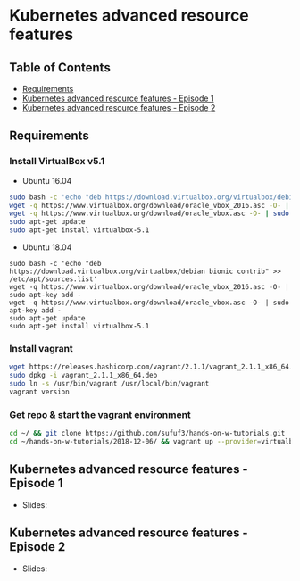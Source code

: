 # Kubernetes advanced resource features

## Table of Contents
- [Requirements](#requirements)
- [Kubernetes advanced resource features - Episode 1](#kubernetes-advanced-resource-features-episode-1)
- [Kubernetes advanced resource features - Episode 2](#kubernetes-advanced-resource-features-episode-2)

## Requirements

### Install VirtualBox v5.1

- Ubuntu 16.04
```sh
sudo bash -c 'echo "deb https://download.virtualbox.org/virtualbox/debian xenial contrib" >> /etc/apt/sources.list'
wget -q https://www.virtualbox.org/download/oracle_vbox_2016.asc -O- | sudo apt-key add -
wget -q https://www.virtualbox.org/download/oracle_vbox.asc -O- | sudo apt-key add -
sudo apt-get update
sudo apt-get install virtualbox-5.1
```

- Ubuntu 18.04
```
sudo bash -c 'echo "deb https://download.virtualbox.org/virtualbox/debian bionic contrib" >> /etc/apt/sources.list'
wget -q https://www.virtualbox.org/download/oracle_vbox_2016.asc -O- | sudo apt-key add -
wget -q https://www.virtualbox.org/download/oracle_vbox.asc -O- | sudo apt-key add -
sudo apt-get update
sudo apt-get install virtualbox-5.1
```

### Install vagrant

```sh
wget https://releases.hashicorp.com/vagrant/2.1.1/vagrant_2.1.1_x86_64.deb
sudo dpkg -i vagrant_2.1.1_x86_64.deb
sudo ln -s /usr/bin/vagrant /usr/local/bin/vagrant
vagrant version
```

### Get repo & start the vagrant environment

```sh
cd ~/ && git clone https://github.com/sufuf3/hands-on-w-tutorials.git
cd ~/hands-on-w-tutorials/2018-12-06/ && vagrant up --provider=virtualbox
```

## Kubernetes advanced resource features - Episode 1

- Slides: 

## Kubernetes advanced resource features - Episode 2

- Slides: 
